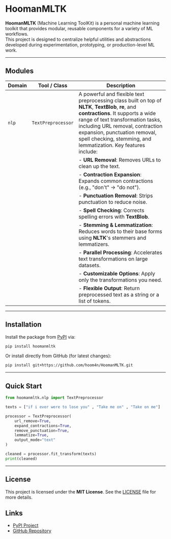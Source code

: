 # HoomanMLTK

**HoomanMLTK** (Machine Learning ToolKit) is a personal machine learning toolkit that provides modular, reusable components for a variety of ML workflows.  
This project is designed to centralize helpful utilities and abstractions developed during experimentation, prototyping, or production-level ML work.

---

## Modules

| **Domain** | **Tool / Class**     | **Description** |
|------------|----------------------|-----------------|
| `nlp`      | `TextPreprocessor`    | A powerful and flexible text preprocessing class built on top of **NLTK**, **TextBlob**, **re**, and **contractions**. It supports a wide range of text transformation tasks, including URL removal, contraction expansion, punctuation removal, spell checking, stemming, and lemmatization. Key features include: |
|            |                      | - **URL Removal**: Removes URLs to clean up the text. |
|            |                      | - **Contraction Expansion**: Expands common contractions (e.g., "don't" → "do not"). |
|            |                      | - **Punctuation Removal**: Strips punctuation to reduce noise. |
|            |                      | - **Spell Checking**: Corrects spelling errors with **TextBlob**. |
|            |                      | - **Stemming & Lemmatization**: Reduces words to their base forms using **NLTK**'s stemmers and lemmatizers. |
|            |                      | - **Parallel Processing**: Accelerates text transformations on large datasets. |
|            |                      | - **Customizable Options**: Apply only the transformations you need. |
|            |                      | - **Flexible Output**: Return preprocessed text as a string or a list of tokens. |

---

## Installation

Install the package from [PyPI](https://pypi.org/project/hoomanmltk/) via:

```bash
pip install hoomanmltk
````

Or install directly from GitHub (for latest changes):

```bash
pip install git+https://github.com/hoom4n/HoomanMLTK.git
```

---

## Quick Start

```python
from hoomanmltk.nlp import TextPreprocessor

texts = ["if i ever were to lose you" , "Take me on" , "Take on me"]

processor = TextPreprocessor(
    url_remove=True,
    expand_contractions=True,
    remove_punctuation=True,
    lemmatize=True,
    output_mode="text"
)

cleaned = processor.fit_transform(texts)
print(cleaned)
```


---

## License

This project is licensed under the **MIT License**.
See the [LICENSE](LICENSE) file for more details.



## Links

* [PyPI Project](https://pypi.org/project/hoomanmltk/)
* [GitHub Repository](https://github.com/hoom4n/HoomanMLTK)
